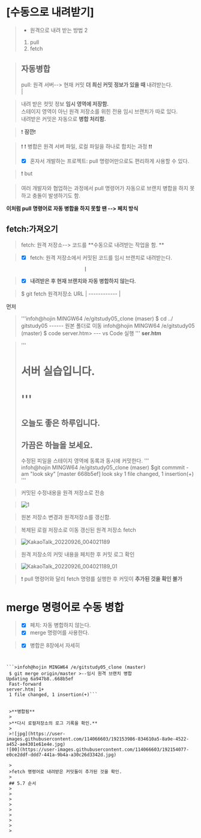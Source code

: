 # [수동으로 내려받기]

>* 원격으로 내려 받는 방법 2  
>1. pull
>2. fetch 
 
 >## 자동병합  
 >pull: 원격 서버--> 현재 커밋 **더 최신 커밋 정보가 있을 때** 내려받는다.  
                  |
                  
 >내려 받은 컷밋 정보 __임시 영역에 저장함.__  
 > 스테이지 영역이 아닌 원격 저장소를 위힌 전용 임시 브랜치가 따로 있다.  
>내려받은 커밋은 자동으로 **병합 처리함.**  


 > :exclamation: **잠깐**:exclamation:  

>:exclamation: :exclamation: 병합은 원격 서버 파일, 로컬 파일을 하나로 합치는 과정 :exclamation::exclamation:
> - [x] 혼자서 개발하는 프로젝트: pull 명령어만으로도 편리하게 사용할 수 있다.
 
>  :exclamation: but
  
> 여러 개발자와 협업하는 과정에서  pull 명령어가 자동으로 브랜치 병합을 하지 못하고 충돌이 발생하기도 함. 

**이처럼 pull 명령어로 자동 병합을 하지 못할 땐 --> 페치 방식**  


## fetch:가져오기

>fetch: 원격 저장소--> 코드를 **수동으로 내려받는 작업을 함. **

>  - [x] fetch: 원격 저장소에서 커밋된 코드를 임시 브랜치로 내려받는다.
                                                                                        
                                 |                                                      
>  - [x] **내려받은 후 현재 브랜치와 자동 병합하지 않는다.**
  
> $ git fetch 원격저장소 URL | 
------------ |


먼저  

>  '''infoh@hojin MINGW64 /e/gitstudy05_clone (maser)
>  $ cd ../ gitstudy05                   ------ 원본 폴더로 이동
>   infoh@hojin MINGW64 /e/gitstudy05 (master)
>  $ code server.htm> --- vs Code 실행
> '''
**ser.htm**

>'''<h1>서버 실습입니다.<h1>'''
> <h2>오늘도 좋은 하루입니다.<h2>
> <h2>가끔은 하늘을 보세요.</h2>
>
>수정된 피일을 스테이지 영역에 동록과 동시에 커밋한다.
> '''           
 >infoh@hojin MINGW64 /e/gitstudy05_clone (maser)
> $git commmit -am "look sky"
> [master 668b5ef] look sky
>   1 file changed, 1 insertion(+)
> '''
            
 >커밋된 수정내용을 원격 저장소로 전송
            
            

>![1](https://user-images.githubusercontent.com/114066603/192151960-05a9b35e-3763-4a24-b8ef-8d974f46389d.jpg)

     
            
            
>원본 저장소 변경과 원격저장소를 갱신함.  
            
>복제된 로컬 저장소로 이동
>갱신된 원격 저장소 fetch
            
>![KakaoTalk_20220926_004021189](https://user-images.githubusercontent.com/114066603/192152200-67da4ba9-a137-4b6f-ac8a-540f28a3d0b4.jpg)

     
            
> 원격 저장소의 커밋 내용을 페치한 후 커밋 로그 확인
            
             
>![KakaoTalk_20220926_004021189_01](https://user-images.githubusercontent.com/114066603/192152244-d8530b0f-7d0f-42ba-9cd6-fb305b263298.jpg)

            
            
>:exclamation: pull 명령어와 달리 fetch 명령를 실행한 후 커밋이 __추가된 것을 확인 불가__
  
  
 # merge 명령어로 수동 병합
 >- [x] 페치: 자동 병합하지 않는다.
 >- [x] merge 명령어를 사용한다.
 
 >- [x] 병합은 8장에서 자세히
 >
 
 > ```$ git merge  원격저장소 별칭/르랜치 이름
```

```>infoh@hojin MINGW64 /e/gitstudy05_clone (master)
 $ git merge origin/master >--임시 원격 브랜치 병합
Updating 6a947b8..668b5ef
 Fast-forward
server.htm| 1+
 1 file changed, 1 insertion(+)```


 >**병합됨**
 >
 >**다시 로컬저장소의 로그 기록을 확인.**
 >
 >![jpg](https://user-images.githubusercontent.com/114066603/192153986-834610a5-8a9e-4522-a452-ae4301e61e4e.jpg)
![00](https://user-images.githubusercontent.com/114066603/192154077-e0ce2ddf-ddd7-441a-9b4a-a30c26d3342d.jpg)

 >
 >fetch 명령어로 내려받은 커밋들이 추가된 것을 확인.
 >
 ## 5.7 순서
 >
 >
 >
 >
 >
 >
 >
 >
 >
